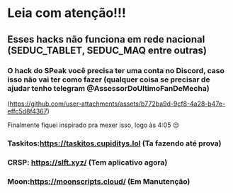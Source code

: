 # Leia com atenção!!!



## Esses hacks não funciona em rede nacional (SEDUC_TABLET, SEDUC_MAQ entre outras)



### O hack do SPeak você precisa ter uma conta no Discord, caso isso não vai ter como fazer (qualquer coisa se precisar de ajudar tenho telegram @AssessorDoUltimoFanDeMecha)

<img>(https://github.com/user-attachments/assets/b772ba9d-9cf8-4a28-b47e-effc5d8f4367)</img>

Finalmente fiquei inspirado pra mexer isso, logo às 4:05 😔

### Taskitos:https://taskitos.cupiditys.lol (Ta fazendo até prova)
### CRSP: https://slft.xyz/ (Tem aplicativo agora)
### Moon:https://moonscripts.cloud/ (Em Manutenção)
